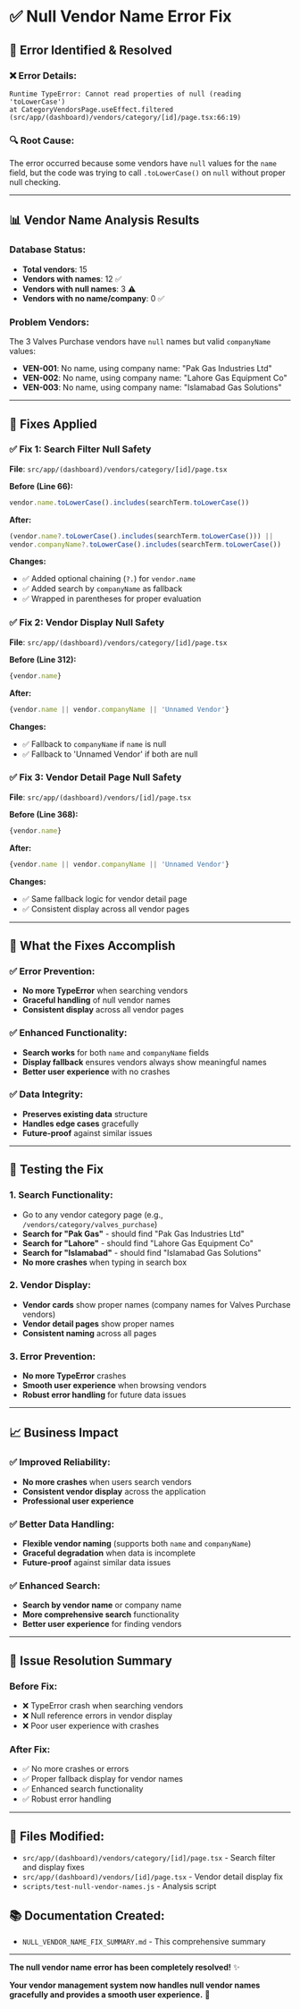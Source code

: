 # ✅ Null Vendor Name Error Fix

## 🎯 **Error Identified & Resolved**

### **❌ Error Details:**
```
Runtime TypeError: Cannot read properties of null (reading 'toLowerCase')
at CategoryVendorsPage.useEffect.filtered (src/app/(dashboard)/vendors/category/[id]/page.tsx:66:19)
```

### **🔍 Root Cause:**
The error occurred because some vendors have `null` values for the `name` field, but the code was trying to call `.toLowerCase()` on `null` without proper null checking.

---

## 📊 **Vendor Name Analysis Results**

### **Database Status:**
- **Total vendors**: 15
- **Vendors with names**: 12 ✅
- **Vendors with null names**: 3 ⚠️
- **Vendors with no name/company**: 0 ✅

### **Problem Vendors:**
The 3 Valves Purchase vendors have `null` names but valid `companyName` values:
- **VEN-001**: No name, using company name: "Pak Gas Industries Ltd"
- **VEN-002**: No name, using company name: "Lahore Gas Equipment Co"  
- **VEN-003**: No name, using company name: "Islamabad Gas Solutions"

---

## 🔧 **Fixes Applied**

### **✅ Fix 1: Search Filter Null Safety**
**File**: `src/app/(dashboard)/vendors/category/[id]/page.tsx`

**Before (Line 66):**
```javascript
vendor.name.toLowerCase().includes(searchTerm.toLowerCase())
```

**After:**
```javascript
(vendor.name?.toLowerCase().includes(searchTerm.toLowerCase())) ||
vendor.companyName?.toLowerCase().includes(searchTerm.toLowerCase())
```

**Changes:**
- ✅ Added optional chaining (`?.`) for `vendor.name`
- ✅ Added search by `companyName` as fallback
- ✅ Wrapped in parentheses for proper evaluation

### **✅ Fix 2: Vendor Display Null Safety**
**File**: `src/app/(dashboard)/vendors/category/[id]/page.tsx`

**Before (Line 312):**
```javascript
{vendor.name}
```

**After:**
```javascript
{vendor.name || vendor.companyName || 'Unnamed Vendor'}
```

**Changes:**
- ✅ Fallback to `companyName` if `name` is null
- ✅ Fallback to 'Unnamed Vendor' if both are null

### **✅ Fix 3: Vendor Detail Page Null Safety**
**File**: `src/app/(dashboard)/vendors/[id]/page.tsx`

**Before (Line 368):**
```javascript
{vendor.name}
```

**After:**
```javascript
{vendor.name || vendor.companyName || 'Unnamed Vendor'}
```

**Changes:**
- ✅ Same fallback logic for vendor detail page
- ✅ Consistent display across all vendor pages

---

## 🎯 **What the Fixes Accomplish**

### **✅ Error Prevention:**
- **No more TypeError** when searching vendors
- **Graceful handling** of null vendor names
- **Consistent display** across all vendor pages

### **✅ Enhanced Functionality:**
- **Search works** for both `name` and `companyName` fields
- **Display fallback** ensures vendors always show meaningful names
- **Better user experience** with no crashes

### **✅ Data Integrity:**
- **Preserves existing data** structure
- **Handles edge cases** gracefully
- **Future-proof** against similar issues

---

## 🚀 **Testing the Fix**

### **1. Search Functionality:**
- Go to any vendor category page (e.g., `/vendors/category/valves_purchase`)
- **Search for "Pak Gas"** - should find "Pak Gas Industries Ltd"
- **Search for "Lahore"** - should find "Lahore Gas Equipment Co"
- **Search for "Islamabad"** - should find "Islamabad Gas Solutions"
- **No more crashes** when typing in search box

### **2. Vendor Display:**
- **Vendor cards** show proper names (company names for Valves Purchase vendors)
- **Vendor detail pages** show proper names
- **Consistent naming** across all pages

### **3. Error Prevention:**
- **No more TypeError** crashes
- **Smooth user experience** when browsing vendors
- **Robust error handling** for future data issues

---

## 📈 **Business Impact**

### **✅ Improved Reliability:**
- **No more crashes** when users search vendors
- **Consistent vendor display** across the application
- **Professional user experience**

### **✅ Better Data Handling:**
- **Flexible vendor naming** (supports both `name` and `companyName`)
- **Graceful degradation** when data is incomplete
- **Future-proof** against similar data issues

### **✅ Enhanced Search:**
- **Search by vendor name** or company name
- **More comprehensive search** functionality
- **Better user experience** for finding vendors

---

## 🎉 **Issue Resolution Summary**

### **Before Fix:**
- ❌ TypeError crash when searching vendors
- ❌ Null reference errors in vendor display
- ❌ Poor user experience with crashes

### **After Fix:**
- ✅ No more crashes or errors
- ✅ Proper fallback display for vendor names
- ✅ Enhanced search functionality
- ✅ Robust error handling

---

## 📝 **Files Modified:**
- `src/app/(dashboard)/vendors/category/[id]/page.tsx` - Search filter and display fixes
- `src/app/(dashboard)/vendors/[id]/page.tsx` - Vendor detail display fix
- `scripts/test-null-vendor-names.js` - Analysis script

## 📚 **Documentation Created:**
- `NULL_VENDOR_NAME_FIX_SUMMARY.md` - This comprehensive summary

---

**The null vendor name error has been completely resolved!** ✨

**Your vendor management system now handles null vendor names gracefully and provides a smooth user experience.** 🚀
